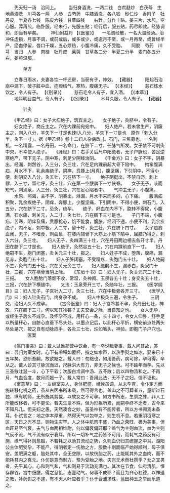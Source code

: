 <!-- { "loadSidebar": true } -->
　　先天归一汤　治同上。
　　当归身酒洗，一两二钱　白朮麸炒　白茯苓　生地黄酒洗　川芎各一两　人参　白芍药　牛膝酒洗，各八钱　砂仁炒　香附子　牡丹皮　半夏各七钱　陈皮六钱　甘草四钱　　右銼，分作十贴，姜三片，水煎，空心服。滓再煎，临卧服。经未行，先服五贴；经行后，服五贴，药尽即效。经脉调和，即当有孕矣。
　　神仙附益丹 【《医鉴》】 　一名调经散，一名大温经汤。治冲任虚损，月事不调，或前或后，或多或少，或逾月不至，或一月再至，或曾经半产，瘀血停留，唇口干燥，五心烦热，小腹冷痛，久不受胎。　　阿胶　芍药　川芎　当归　人参　肉桂　牡丹皮　茱萸　甘草各二分　半夏二分半　麦门冬五分　　右，姜煎温服。

　　　　单方

　　立春日雨水，夫妻各饮一杯还房，当获有子，神效。 【藏器】
　　阳起石治崩中漏下，破子脏中血，症瘕结气，寒热，腹痛无子。 【《本经》】
　　慈石炼水饮之，令人有子。 【《别录》】
　　慈石毛令人有子，宜入酒。 【《本草》】
　　地耳明目益气，令人有子。 【《别录》】
　　木耳久服，令人有子。 【藏器】

　　　　针灸

　　《甲乙经》曰：女子大疝绝子，筑宾主之。　　女子绝子，灸脐中，令有子。
　　妇女绝子，商丘主之。穴在内踝前宛宛中。　　妇人绝产，若未曾生产，阴廉主之，刺入八分，羊矢下一寸是也[剌入八分，羊矢下一寸是也　原作「剌入分半，灸下一寸」。据《甲乙经》卷十二妇人杂病改。]。石门，三焦募也，一名利机，一名精露，一名丹田，一名命门，在脐下二寸，任脉气所发。女子禁不可刺灸中央，不幸使人绝子。　　《脉经》曰：右手关后尺中阳绝者，无子户脉也，苦足逆寒绝产，带下无子。阴中寒，刺足少阴经治阴。　　《千金方》曰：女子不字，阴暴出，经漏，刺然谷，入三分，灸三壮，穴在足内踝前起大骨下陷中。　　拘挛腹满疝，月水不下，乳余疾绝子，阴痒，贲豚上(月真)，腹坚痛，下引阴中，不得小便，刺阴交入八分，灸五壮，穴在脐下一寸。　　绝子阴挺出，不禁自沥，刺上髎，入三寸，留七呼，灸三壮，穴在第一空腰髀下一寸侠脊。　　女子无子，咳而短气，刺涌泉，入三分，灸三壮，穴在足心陷者中。　　气冲主无子，小腹痛。
　　水原、照海，主不字，阴暴出，淋漏，月水不来而多闷，心下痛。　　腹满疝积聚，乳余疾绝子，阴痒，奔豚上，少腹坚痛，下引阴中，不得小便，刺石门，入五分，穴在脐下二寸。忌灸，绝孕。　　绝子，衃血在内不下，胞转不得尿，小腹满，石水痛，刺关元，入二寸，灸七壮，穴在脐下三寸是也。　　子门不端，小腹疝，苦寒，阴痒及痛，贲豚抢心，饥不能食，腹胀，经闭不通，小便不利，乳余疾绝子，内不足，刺中极，入二寸，留十呼，灸三壮，穴在脐下四寸。　　女子疝瘕血闭，无子，不嗜食，刺曲泉，在膝内辅骨下大筋上小筋下陷中，屈膝乃得之。刺入六分，灸三壮。　　妇人无子，灸四满三十壮，穴在丹田两边相去各开寸半。丹田在脐下二寸是也。　　妇人绝子，灸然谷五十壮，穴在内踝前直下一寸。　　妇人绝嗣不生，胞门闭塞，灸关元三十壮，报之。　　妇人妊子不成，堕落，腹痛，漏见赤，灸胞门五十壮。　　妇人子脏闭塞，不受精疼，灸胞门五十壮。　　妇人绝嗣不生，灸气门五十壮，穴在关元旁三寸。　　妇人绝嗣不生，漏赤白，灸泉门十壮，三报，穴在横骨当阴上际。　　《东垣十书》曰：妇人无子，灸关元穴二十壮，三报。　　女人胞胎门落颓不收，常湿，灸神阙、玉泉各五十壮；身交灸五十壮，三报，穴在脐下横缝中。　　又法：玉泉旁开三寸，灸随年壮，三报。　　《医学纲目》曰：妇人无子，子宫针入二寸，灸三七壮，穴在中极旁各开三寸。　　《医学入门》曰：妇人针灸石门，终身孕不成。　　妇人中极灸三遍，令生子。
　　三阴交，治妇人久不成孕。
　　《古今医鉴》曰：妇人子宫冷甚不孕，灸丹田七壮，神效，穴在脐下三寸。何以知其冷甚？丈夫交会之际，当自知之也。　　女人无孕，或经生子后久不成孕。及怀孕不成，用秆心一条，长十四寸，令女人仰卧，舒手足以所量秆心，自脐心直垂下尽头处，以墨点记后，以此秆心平折，横安前点处两头尽处是穴，按之自有动脉应手，各灸三七壮，炷如箸头，神验。即胞门子户穴也。
　　　　　医案

　　《儒门事亲》曰：戴人过谯郡营中饮会，有一卒说黜妻事，戴人问其故，答曰：吾归为室女时，心下有冷积如覆杯，按之如水声，以热手熨之如冰，娶来已十五年矣，恐断吾嗣，故欲黜之。戴人曰：勿黜也，如用吾药，病可除，孕可得。卒从之。戴人诊其寸脉沉而迟，尺脉洪大有力，非无子之候也。可不踰年而孕。先以三圣散吐涎一斗，心下平软；次服白朮调中汤、五芩散；后以四物汤和之。不再月，气血合度，数月而娠一子。戴人常曰：吾用此法，无不子之妇。信不诬也。
　　《寓意草》曰：一友继室夫人，身体肥盛，经候虽调，从未孕育，令仆定方而施转移化机之药，虽从古医书所未载，然可得言也。盖山之不可葬者五，童断过石独，纵有明师，无所施其剪裁，以故女之不可孕。如方书所志，生禀之殊，非人工所能改移者，可不更论。若夫生禀不殊，但为形躯所累，而嗣孕终不乏者，古今来不知凡几。但夫妇之愚，天然凑合之妙，虽圣神有不能传者，所以方书阙焉未备耳。仆试言之：地之体本厚重，然得天气以包举之，则生机不息。若重阴冱寒之区，天日之光不显，则物生实罕。人之体中肌肉丰盛，乃血之荣旺，极为美事，但血旺易至气衰。夫气与血两相维附，何以偏衰偏旺耶？盖气为主则血流，血为主则气反不流，气不流有似于衰耳。所以一切补气之药皆不可用，而耗气之药反有可施，缘气得补则愈锢，不若耗之以助其流动之势，久则血仍归其统握之中耳。湖阳公主体肥受孕，不能产，得明者定一伤胎之方，服数十剂而临产始得顺利，母子俱安。盖肥满之躯，胎处其中，全无空隙，以故伤胎之药，止能耗其外之血肉，而不能耗其内之真元。仆仿是意而制方，豫为受胎之地。夫岂无术而杜撰乎？女之宜男者，先平其心，心和则气和，气和则易于流动充满也。其次在节食，仙府清肌，恒存辟谷，宫中细腰，得之忍饥，志壹动气，何事不成耶？而且为齐心杠德，以神道之教，补药饵之不逮，有不天人叶应者乎？仆于合浦求珠，蓝田种玉之举而乐道之。
